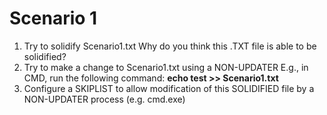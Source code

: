
# Scenario 1
1. Try to solidify Scenario1.txt
Why do you think this .TXT file is able to be solidified?
2. Try to make a change to Scenario1.txt using a NON-UPDATER
E.g., in CMD, run the following command: **echo test >> Scenario1.txt**
3. Configure a SKIPLIST to allow modification of this SOLIDIFIED file by a NON-UPDATER process (e.g. cmd.exe)
